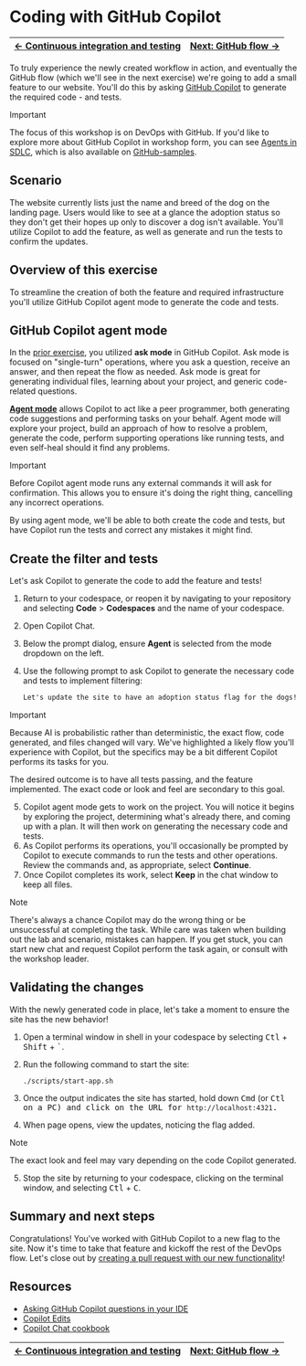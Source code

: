 # Coding with GitHub Copilot

| [← Continuous integration and testing][previous] | [Next: GitHub flow →][next] |
|:-----------------------------------|------------------------------------------:|

To truly experience the newly created workflow in action, and eventually the GitHub flow (which we'll see in the next exercise) we're going to add a small feature to our website. You'll do this by asking [GitHub Copilot][github-copilot] to generate the required code - and tests.

> [!IMPORTANT]
> The focus of this workshop is on DevOps with GitHub. If you'd like to explore more about GitHub Copilot in workshop form, you can see [Agents in SDLC][agents-in-sdlc], which is also available on [GitHub-samples][github-samples].

## Scenario

The website currently lists just the name and breed of the dog on the landing page. Users would like to see at a glance the adoption status so they don't get their hopes up only to discover a dog isn't available. You'll utilize Copilot to add the feature, as well as generate and run the tests to confirm the updates.

## Overview of this exercise

To streamline the creation of both the feature and required infrastructure you'll utilize GitHub Copilot agent mode to generate the code and tests.

## GitHub Copilot agent mode

In the [prior exercise][previous], you utilized **ask mode** in GitHub Copilot. Ask mode is focused on "single-turn" operations, where you ask a question, receive an answer, and then repeat the flow as needed. Ask mode is great for generating individual files, learning about your project, and generic code-related questions.

[**Agent mode**][agent-mode] allows Copilot to act like a peer programmer, both generating code suggestions and performing tasks on your behalf. Agent mode will explore your project, build an approach of how to resolve a problem, generate the code, perform supporting operations like running tests, and even self-heal should it find any problems.

> [!IMPORTANT]
> Before Copilot agent mode runs any external commands it will ask for confirmation. This allows you to ensure it's doing the right thing, cancelling any incorrect operations.

By using agent mode, we'll be able to both create the code and tests, but have Copilot run the tests and correct any mistakes it might find.

## Create the filter and tests

Let's ask Copilot to generate the code to add the feature and tests!

1. Return to your codespace, or reopen it by navigating to your repository and selecting **Code** > **Codespaces** and the name of your codespace.
2. Open Copilot Chat.
3. Below the prompt dialog, ensure **Agent** is selected from the mode dropdown on the left.
4. Use the following prompt to ask Copilot to generate the necessary code and tests to implement filtering:

    ```markdown
    Let's update the site to have an adoption status flag for the dogs! Create the necessary tests and ensure they all pass.
    ```

> [!IMPORTANT]
> Because AI is probabilistic rather than deterministic, the exact flow, code generated, and files changed will vary. We've highlighted a likely flow you'll experience with Copilot, but the specifics may be a bit different Copilot performs its tasks for you.
>
> The desired outcome is to have all tests passing, and the feature implemented. The exact code or look and feel are secondary to this goal.

5. Copilot agent mode gets to work on the project. You will notice it begins by exploring the project, determining what's already there, and coming up with a plan. It will then work on generating the necessary code and tests.
6. As Copilot performs its operations, you'll occasionally be prompted by Copilot to execute commands to run the tests and other operations. Review the commands and, as appropriate, select **Continue**.
7. Once Copilot completes its work, select **Keep** in the chat window to keep all files.

> [!NOTE]
> There's always a chance Copilot may do the wrong thing or be unsuccessful at completing the task. While care was taken when building out the lab and scenario, mistakes can happen. If you get stuck, you can start new chat and request Copilot perform the task again, or consult with the workshop leader. 

## Validating the changes

With the newly generated code in place, let's take a moment to ensure the site has the new behavior!

1. Open a terminal window in shell in your codespace by selecting <kbd>Ctl</kbd> + <kbd>Shift</kbd> + <kbd>\`</kbd>.
2. Run the following command to start the site:

    ```shell
    ./scripts/start-app.sh
    ```

3. Once the output indicates the site has started, hold down <kbd>Cmd</kbd> (or <kbd>Ctl<kbd> on a PC) and click on the URL for `http://localhost:4321`.
4. When page opens, view the updates, noticing the flag added.

> [!NOTE]
> The exact look and feel may vary depending on the code Copilot generated.

5. Stop the site by returning to your codespace, clicking on the terminal window, and selecting <kbd>Ctl</kbd> + <kbd>C</kbd>.

## Summary and next steps

Congratulations! You've worked with GitHub Copilot to a new flag to the site. Now it's time to take that feature and kickoff the rest of the DevOps flow. Let's close out by [creating a pull request with our new functionality][next]!

## Resources

- [Asking GitHub Copilot questions in your IDE][copilot-questions]
- [Copilot Edits][copilot-chat-edits]
- [Copilot Chat cookbook][copilot-chat-cookbook]

| [← Continuous integration and testing][previous] | [Next: GitHub flow →][next] |
|:-----------------------------------|------------------------------------------:|

[next]: ./6-github-flow.md
[previous]: ./4-continuous-integration.md

[agent-mode]: https://code.visualstudio.com/docs/copilot/chat/chat-agent-mode
[agents-in-sdlc]: https://github.com/github-samples/agents-in-sdlc
[copilot-chat-cookbook]: https://docs.github.com/copilot/copilot-chat-cookbook
[copilot-chat-edits]: https://code.visualstudio.com/docs/copilot/copilot-edits
[copilot-questions]: https://docs.github.com/copilot/using-github-copilot/copilot-chat/asking-github-copilot-questions-in-your-ide
[github-copilot]: https://docs.github.com/copilot/get-started/what-is-github-copilot
[github-samples]: https://github.com/github-samples/
